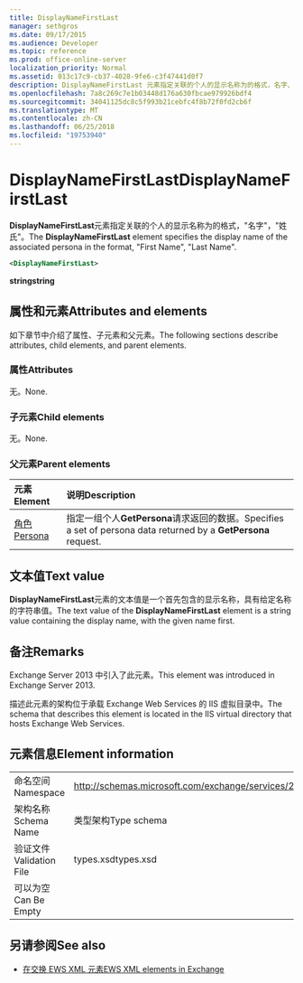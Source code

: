 ```yaml
---
title: DisplayNameFirstLast
manager: sethgros
ms.date: 09/17/2015
ms.audience: Developer
ms.topic: reference
ms.prod: office-online-server
localization_priority: Normal
ms.assetid: 013c17c9-cb37-4028-9fe6-c3f47441d0f7
description: DisplayNameFirstLast 元素指定关联的个人的显示名称为的格式，名字、 姓氏。
ms.openlocfilehash: 7a8c269c7e1b03448d176a630fbcae979926bdf4
ms.sourcegitcommit: 34041125dc8c5f993b21cebfc4f8b72f0fd2cb6f
ms.translationtype: MT
ms.contentlocale: zh-CN
ms.lasthandoff: 06/25/2018
ms.locfileid: "19753940"
---
```

# <a name="displaynamefirstlast"></a><span data-ttu-id="ea2ef-103">DisplayNameFirstLast</span><span class="sxs-lookup"><span data-stu-id="ea2ef-103">DisplayNameFirstLast</span></span>

<span data-ttu-id="ea2ef-104">**DisplayNameFirstLast**元素指定关联的个人的显示名称为的格式，"名字"，"姓氏"。</span><span class="sxs-lookup"><span data-stu-id="ea2ef-104">The **DisplayNameFirstLast** element specifies the display name of the associated persona in the format, "First Name", "Last Name".</span></span> 
  
```XML
<DisplayNameFirstLast>
```

 <span data-ttu-id="ea2ef-105">**string**</span><span class="sxs-lookup"><span data-stu-id="ea2ef-105">**string**</span></span>
## <a name="attributes-and-elements"></a><span data-ttu-id="ea2ef-106">属性和元素</span><span class="sxs-lookup"><span data-stu-id="ea2ef-106">Attributes and elements</span></span>

<span data-ttu-id="ea2ef-107">如下章节中介绍了属性、子元素和父元素。</span><span class="sxs-lookup"><span data-stu-id="ea2ef-107">The following sections describe attributes, child elements, and parent elements.</span></span>
  
### <a name="attributes"></a><span data-ttu-id="ea2ef-108">属性</span><span class="sxs-lookup"><span data-stu-id="ea2ef-108">Attributes</span></span>

<span data-ttu-id="ea2ef-109">无。</span><span class="sxs-lookup"><span data-stu-id="ea2ef-109">None.</span></span>
  
### <a name="child-elements"></a><span data-ttu-id="ea2ef-110">子元素</span><span class="sxs-lookup"><span data-stu-id="ea2ef-110">Child elements</span></span>

<span data-ttu-id="ea2ef-111">无。</span><span class="sxs-lookup"><span data-stu-id="ea2ef-111">None.</span></span>
  
### <a name="parent-elements"></a><span data-ttu-id="ea2ef-112">父元素</span><span class="sxs-lookup"><span data-stu-id="ea2ef-112">Parent elements</span></span>

|<span data-ttu-id="ea2ef-113">**元素**</span><span class="sxs-lookup"><span data-stu-id="ea2ef-113">**Element**</span></span>|<span data-ttu-id="ea2ef-114">**说明**</span><span class="sxs-lookup"><span data-stu-id="ea2ef-114">**Description**</span></span>|
|:-----|:-----|
|[<span data-ttu-id="ea2ef-115">角色</span><span class="sxs-lookup"><span data-stu-id="ea2ef-115">Persona</span></span>](persona.md) <br/> |<span data-ttu-id="ea2ef-116">指定一组个人**GetPersona**请求返回的数据。</span><span class="sxs-lookup"><span data-stu-id="ea2ef-116">Specifies a set of persona data returned by a **GetPersona** request.</span></span>  <br/> |
   
## <a name="text-value"></a><span data-ttu-id="ea2ef-117">文本值</span><span class="sxs-lookup"><span data-stu-id="ea2ef-117">Text value</span></span>

<span data-ttu-id="ea2ef-118">**DisplayNameFirstLast**元素的文本值是一个首先包含的显示名称，具有给定名称的字符串值。</span><span class="sxs-lookup"><span data-stu-id="ea2ef-118">The text value of the **DisplayNameFirstLast** element is a string value containing the display name, with the given name first.</span></span> 
  
## <a name="remarks"></a><span data-ttu-id="ea2ef-119">备注</span><span class="sxs-lookup"><span data-stu-id="ea2ef-119">Remarks</span></span>

<span data-ttu-id="ea2ef-120">Exchange Server 2013 中引入了此元素。</span><span class="sxs-lookup"><span data-stu-id="ea2ef-120">This element was introduced in Exchange Server 2013.</span></span>
  
<span data-ttu-id="ea2ef-121">描述此元素的架构位于承载 Exchange Web Services 的 IIS 虚拟目录中。</span><span class="sxs-lookup"><span data-stu-id="ea2ef-121">The schema that describes this element is located in the IIS virtual directory that hosts Exchange Web Services.</span></span>
  
## <a name="element-information"></a><span data-ttu-id="ea2ef-122">元素信息</span><span class="sxs-lookup"><span data-stu-id="ea2ef-122">Element information</span></span>

|||
|:-----|:-----|
|<span data-ttu-id="ea2ef-123">命名空间</span><span class="sxs-lookup"><span data-stu-id="ea2ef-123">Namespace</span></span>  <br/> |http://schemas.microsoft.com/exchange/services/2006/types  <br/> |
|<span data-ttu-id="ea2ef-124">架构名称</span><span class="sxs-lookup"><span data-stu-id="ea2ef-124">Schema Name</span></span>  <br/> |<span data-ttu-id="ea2ef-125">类型架构</span><span class="sxs-lookup"><span data-stu-id="ea2ef-125">Type schema</span></span>  <br/> |
|<span data-ttu-id="ea2ef-126">验证文件</span><span class="sxs-lookup"><span data-stu-id="ea2ef-126">Validation File</span></span>  <br/> |<span data-ttu-id="ea2ef-127">types.xsd</span><span class="sxs-lookup"><span data-stu-id="ea2ef-127">types.xsd</span></span>  <br/> |
|<span data-ttu-id="ea2ef-128">可以为空</span><span class="sxs-lookup"><span data-stu-id="ea2ef-128">Can Be Empty</span></span>  <br/> ||
   
## <a name="see-also"></a><span data-ttu-id="ea2ef-129">另请参阅</span><span class="sxs-lookup"><span data-stu-id="ea2ef-129">See also</span></span>

- [<span data-ttu-id="ea2ef-130">在交换 EWS XML 元素</span><span class="sxs-lookup"><span data-stu-id="ea2ef-130">EWS XML elements in Exchange</span></span>](ews-xml-elements-in-exchange.md)

